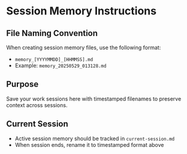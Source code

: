 # Session Memory Instructions

## File Naming Convention
When creating session memory files, use the following format:
- `memory_[YYYYMMDD]_[HHMMSS].md`
- Example: `memory_20250529_013128.md`

## Purpose
Save your work sessions here with timestamped filenames to preserve context across sessions.

## Current Session
- Active session memory should be tracked in `current-session.md`
- When session ends, rename it to timestamped format above
